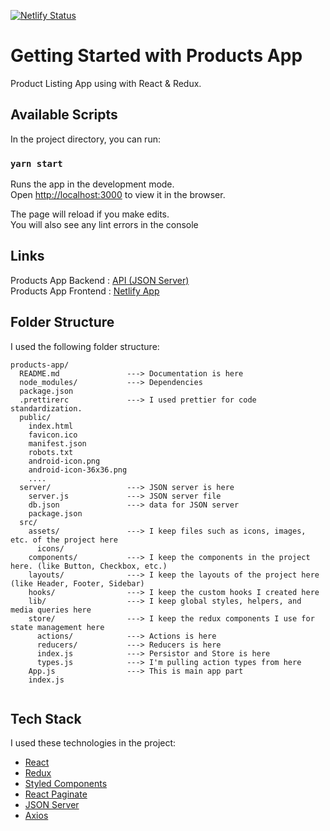 [![Netlify Status](https://api.netlify.com/api/v1/badges/c299f784-8732-4d72-a662-43e2ec9ba227/deploy-status)](https://app.netlify.com/sites/app-market/deploys)

# Getting Started with Products App

Product Listing App using with React & Redux.

## Available Scripts

In the project directory, you can run:

### `yarn start`


Runs the app in the development mode.\
Open [http://localhost:3000](http://localhost:3000) to view it in the browser.

The page will reload if you make edits.\
You will also see any lint errors in the console

## Links
Products App Backend : [API (JSON Server)](https://products-app-market.herokuapp.com/)<br>
Products App Frontend :  [Netlify App](https://products-app-market.herokuapp.com/)

## Folder Structure

I used the following folder structure:

```
products-app/
  README.md               ---> Documentation is here 
  node_modules/           ---> Dependencies 
  package.json 
  .prettirerc             ---> I used prettier for code standardization.
  public/
    index.html
    favicon.ico
    manifest.json
    robots.txt
    android-icon.png
    android-icon-36x36.png
    ....
  server/                 ---> JSON server is here
    server.js             ---> JSON server file
    db.json               ---> data for JSON server
    package.json
  src/
    assets/               ---> I keep files such as icons, images, etc. of the project here 
      icons/
    components/           ---> I keep the components in the project here. (like Button, Checkbox, etc.) 
    layouts/              ---> I keep the layouts of the project here (like Header, Footer, Sidebar)
    hooks/                ---> I keep the custom hooks I created here 
    lib/                  ---> I keep global styles, helpers, and media queries here
    store/                ---> I keep the redux components I use for state management here
      actions/            ---> Actions is here
      reducers/           ---> Reducers is here
      index.js            ---> Persistor and Store is here
      types.js            ---> I'm pulling action types from here 
    App.js                ---> This is main app part
    index.js
    
```

## Tech Stack
I used these technologies in the project:

- [React](https://tr.reactjs.org/)
- [Redux](https://redux.js.org/)
- [Styled Components](https://styled-components.com/)
- [React Paginate](https://www.npmjs.com/package/react-paginate)
- [JSON Server](https://github.com/typicode/json-server)
- [Axios](https://github.com/axios/axios)
